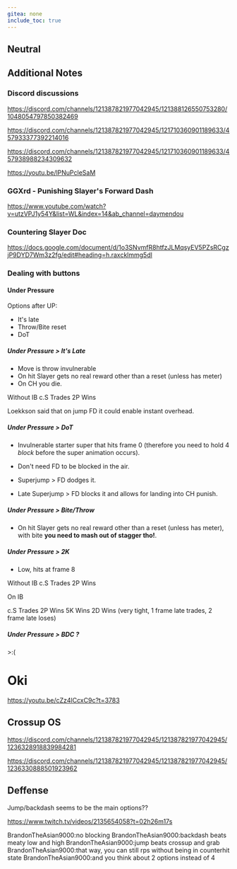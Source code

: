 ```yaml
---
gitea: none
include_toc: true
---
```




## Neutral

## Additional Notes

### Discord discussions

https://discord.com/channels/121387821977042945/121388126550753280/1048054797850382469

https://discord.com/channels/121387821977042945/121710360901189633/457933377392214016

https://discord.com/channels/121387821977042945/121710360901189633/457938988234309632

https://youtu.be/lPNuPcleSaM

### GGXrd - Punishing Slayer's Forward Dash
https://www.youtube.com/watch?v=utzVPJ1y54Y&list=WL&index=14&ab_channel=daymendou

### Countering Slayer Doc
https://docs.google.com/document/d/1o3SNvmfR8htfzJLMqsyEV5PZsRCgzjP9DYD7Wm3z2fg/edit#heading=h.raxcklmmg5dl



### Dealing with buttons




#### Under Pressure

Options after UP:

- It's late
- Throw/Bite reset
- DoT


##### Under Pressure > It's Late

- Move is throw invulnerable
- On hit Slayer gets no real reward other than a reset (unless has meter)
- On CH you die.

Without IB
c.S Trades
2P Wins

Loekkson said that on jump FD it could enable instant overhead.

##### Under Pressure > DoT

- Invulnerable starter super that hits frame 0 (therefore you need to hold 4 _block_ before the super animation occurs).
- Don't need FD to be blocked in the air.


- Superjump > FD dodges it.
- Late Superjump > FD blocks it and allows for landing into CH punish.

##### Under Pressure > Bite/Throw

- On hit Slayer gets no real reward other than a reset (unless has meter), with bite **you need to mash out of stagger tho!**.

##### Under Pressure > 2K

- Low, hits at frame 8

Without IB
c.S Trades
2P Wins

On IB

c.S Trades
2P Wins
5K Wins
2D Wins (very tight, 1 frame late trades, 2 frame late loses)

##### Under Pressure > BDC ?

\>:(


# Oki

https://youtu.be/cZz4lCcxC9c?t=3783

## Crossup OS

https://discord.com/channels/121387821977042945/121387821977042945/1236328918839984281

https://discord.com/channels/121387821977042945/121387821977042945/1236330888501923962


## Deffense

Jump/backdash seems to be the main options??

https://www.twitch.tv/videos/2135654058?t=02h26m17s

BrandonTheAsian9000:no blocking
BrandonTheAsian9000:backdash beats meaty low and high
BrandonTheAsian9000:jump beats crossup and grab
BrandonTheAsian9000:that way, you can still rps without being in counterhit state
BrandonTheAsian9000:and you think about 2 options instead of 4



